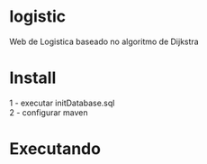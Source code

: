 # logistic

Web de Logistica baseado no algoritmo de Dijkstra


# Install

1 - executar initDatabase.sql </br>
2 - configurar maven

# Executando





